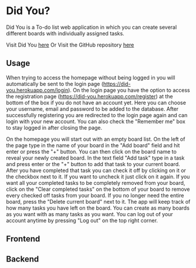 # Did You?

Did You is a To-do list web application in which you can create several different boards with individually assigned tasks.

Visit Did You [here](https://did-you.herokuapp.com)
Or Visit the GitHub repository [here](https://github.com/PaulBueckhard/did-you)

## Usage
When trying to access the homepage without being logged in you will automatically be sent to the login page (https://did-you.herokuapp.com/login).
On the login page you have the option to access the registration page (https://did-you.herokuapp.com/register) at the bottom of the box if you do not have an account yet.
Here you can choose your username, email and password to be added to the database. After successfully registering you are redirected to the login page again and can login with your new account. You can also check the "Remember me" box to stay logged in after closing the page.

On the homepage you will start out with an empty board list. On the left of the page type in the name of your board in the "Add board" field and hit enter or press the "+" button. You can then click on the board name to reveal your newly created board. In the text field "Add task" type in a task and press enter or the "+" button to add that task to your current board. After you have completed that task you can check it off by clicking on it or the checkbox next to it. If you want to uncheck it just click on it again. If you want all your completed tasks to be completely removed from your board, click on the "Clear completed tasks" on the bottom of your board to remove every checked off tasks from your board. If you no longer need the entire board, press the "Delete current board" next to it. The app will keep track of how many tasks you have left on the board. You can create as many boards as you want with as many tasks as you want. You can log out of your account anytime by pressing "Log out" on the top right corner.

## Frontend


## Backend
